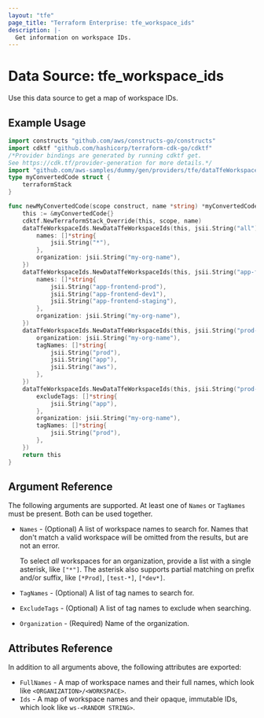 ```yaml
---
layout: "tfe"
page_title: "Terraform Enterprise: tfe_workspace_ids"
description: |-
  Get information on workspace IDs.
---
```


# Data Source: tfe_workspace_ids

Use this data source to get a map of workspace IDs.

## Example Usage

```go
import constructs "github.com/aws/constructs-go/constructs"
import cdktf "github.com/hashicorp/terraform-cdk-go/cdktf"
/*Provider bindings are generated by running cdktf get.
See https://cdk.tf/provider-generation for more details.*/
import "github.com/aws-samples/dummy/gen/providers/tfe/dataTfeWorkspaceIds"
type myConvertedCode struct {
	terraformStack
}

func newMyConvertedCode(scope construct, name *string) *myConvertedCode {
	this := &myConvertedCode{}
	cdktf.NewTerraformStack_Override(this, scope, name)
	dataTfeWorkspaceIds.NewDataTfeWorkspaceIds(this, jsii.String("all"), &dataTfeWorkspaceIdsConfig{
		names: []*string{
			jsii.String("*"),
		},
		organization: jsii.String("my-org-name"),
	})
	dataTfeWorkspaceIds.NewDataTfeWorkspaceIds(this, jsii.String("app-frontend"), &dataTfeWorkspaceIdsConfig{
		names: []*string{
			jsii.String("app-frontend-prod"),
			jsii.String("app-frontend-dev1"),
			jsii.String("app-frontend-staging"),
		},
		organization: jsii.String("my-org-name"),
	})
	dataTfeWorkspaceIds.NewDataTfeWorkspaceIds(this, jsii.String("prod-apps"), &dataTfeWorkspaceIdsConfig{
		organization: jsii.String("my-org-name"),
		tagNames: []*string{
			jsii.String("prod"),
			jsii.String("app"),
			jsii.String("aws"),
		},
	})
	dataTfeWorkspaceIds.NewDataTfeWorkspaceIds(this, jsii.String("prod-only"), &dataTfeWorkspaceIdsConfig{
		excludeTags: []*string{
			jsii.String("app"),
		},
		organization: jsii.String("my-org-name"),
		tagNames: []*string{
			jsii.String("prod"),
		},
	})
	return this
}
```

## Argument Reference

The following arguments are supported. At least one of `Names` or `TagNames` must be present. Both can be used together.

* `Names` - (Optional) A list of workspace names to search for. Names that don't
  match a valid workspace will be omitted from the results, but are not an error.

    To select _all_ workspaces for an organization, provide a list with a single
    asterisk, like `["*"]`. The asterisk also supports partial matching on prefix and/or suffix, like `[*Prod]`, `[test-*]`, `[*dev*]`.
* `TagNames` - (Optional) A list of tag names to search for.
* `ExcludeTags` - (Optional) A list of tag names to exclude when searching.
* `Organization` - (Required) Name of the organization.

## Attributes Reference

In addition to all arguments above, the following attributes are exported:

* `FullNames` - A map of workspace names and their full names, which look like `<ORGANIZATION>/<WORKSPACE>`.
* `Ids` - A map of workspace names and their opaque, immutable IDs, which look like `ws-<RANDOM STRING>`.

<!-- cache-key: cdktf-0.17.0-pre.15 input-a50ddfd1d990de8d1cbdba1a7182f9b5d086fbc397439bdd1d0bd057263938e3 -->